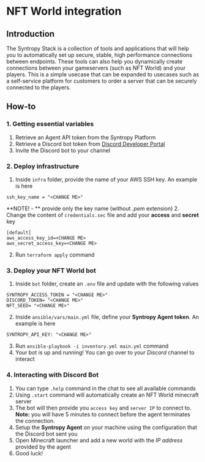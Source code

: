 # NFT World integration

## Introduction

The Syntropy Stack is a collection of tools and applications that will help you to automatically set up secure, stable, high performance connections between endpoints. These tools can also help you dynamically create connections between your gameservers (such as NFT World) and your players. This is a simple usecase that can be expanded to usecases such as a self-service platform for customers to order a server that can be securely connected to the players.

## How-to

### 1. Getting essential variables

1. Retrieve an Agent API token from the Syntropy Platform
2. Retrieve a Discord bot token from [Discord Developer Portal](https://discord.com/developers)
3. Invite the Discord bot to your channel

### 2. Deploy infrastructure

1. Inside `infra` folder, provide the name of your AWS SSH key. An example is here
```
ssh_key_name = "<CHANGE ME>" 
```
**NOTE! - ** provide only the key name (without *.pem* extension)
2. Change the content of `credentials.sec` file and add your **access** and **secret** key
```
[default]
aws_access_key_id=<CHANGE ME>
aws_secret_access_key=<CHANGE ME>
```
2. Run `terraform apply` command

### 3. Deploy your NFT World bot

1. Inside `bot` folder, create an `.env` file and update with the following values
```
SYNTROPY_ACCESS_TOKEN = "<CHANGE ME>"
DISCORD_TOKEN= "<CHANGE ME>"
NFT_SEED= "<CHANGE ME>"
```
2. Inside `ansible/vars/main.yml` file, define your **Syntropy Agent token**. An example is here
```
SYNTROPY_API_KEY: "<CHANGE ME>"
```
3. Run `ansible-playbook -i inventory.yml main.yml` command
4. Your bot is up and running! You can go over to your *Discord* channel to interact

### 4. Interacting with Discord Bot

1. You can type `.help` command in the chat to see all available commands
2. Using `.start` command will automatically create an NFT World minecraft server
3. The bot will then provide you `access key` and `server IP` to connect to. **Note:** you will have 5 minutes to connect before the agent terminates the connection.
4. Setup the **Syntropy Agent** on your machine using the configuration that the Discord bot sent you
5. Open Minecraft launcher and add a new world with the *IP address* provided by the agent
6. Good luck!